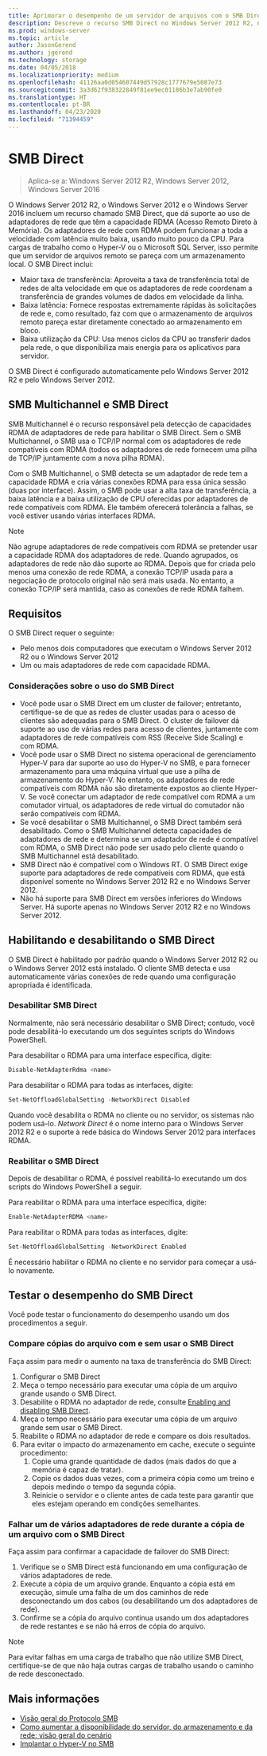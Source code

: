 ```yaml
---
title: Aprimorar o desempenho de um servidor de arquivos com o SMB Direct
description: Descreve o recurso SMB Direct no Windows Server 2012 R2, no Windows Server 2012 e no Windows Server 2016.
ms.prod: windows-server
ms.topic: article
author: JasonGerend
ms.author: jgerend
ms.technology: storage
ms.date: 04/05/2018
ms.localizationpriority: medium
ms.openlocfilehash: 41126aa0d054607449d57928c1777679e5087e73
ms.sourcegitcommit: 3a3d62f938322849f81ee9ec01186b3e7ab90fe0
ms.translationtype: HT
ms.contentlocale: pt-BR
ms.lasthandoff: 04/23/2020
ms.locfileid: "71394459"
---
```

# <a name="smb-direct"></a>SMB Direct

>Aplica-se a: Windows Server 2012 R2, Windows Server 2012, Windows Server 2016

O Windows Server 2012 R2, o Windows Server 2012 e o Windows Server 2016 incluem um recurso chamado SMB Direct, que dá suporte ao uso de adaptadores de rede que têm a capacidade RDMA (Acesso Remoto Direto à Memória). Os adaptadores de rede com RDMA podem funcionar a toda a velocidade com latência muito baixa, usando muito pouco da CPU. Para cargas de trabalho como o Hyper-V ou o Microsoft SQL Server, isso permite que um servidor de arquivos remoto se pareça com um armazenamento local. O SMB Direct inclui:

- Maior taxa de transferência: Aproveita a taxa de transferência total de redes de alta velocidade em que os adaptadores de rede coordenam a transferência de grandes volumes de dados em velocidade da linha.
- Baixa latência: Fornece respostas extremamente rápidas às solicitações de rede e, como resultado, faz com que o armazenamento de arquivos remoto pareça estar diretamente conectado ao armazenamento em bloco.
- Baixa utilização da CPU: Usa menos ciclos da CPU ao transferir dados pela rede, o que disponibiliza mais energia para os aplicativos para servidor.

O SMB Direct é configurado automaticamente pelo Windows Server 2012 R2 e pelo Windows Server 2012.

## <a name="smb-multichannel-and-smb-direct"></a>SMB Multichannel e SMB Direct

SMB Multichannel é o recurso responsável pela detecção de capacidades RDMA de adaptadores de rede para habilitar o SMB Direct. Sem o SMB Multichannel, o SMB usa o TCP/IP normal com os adaptadores de rede compatíveis com RDMA (todos os adaptadores de rede fornecem uma pilha de TCP/IP juntamente com a nova pilha RDMA).

Com o SMB Multichannel, o SMB detecta se um adaptador de rede tem a capacidade RDMA e cria várias conexões RDMA para essa única sessão (duas por interface). Assim, o SMB pode usar a alta taxa de transferência, a baixa latência e a baixa utilização de CPU oferecidas por adaptadores de rede compatíveis com RDMA. Ele também oferecerá tolerância a falhas, se você estiver usando várias interfaces RDMA.

>[!NOTE]
>Não agrupe adaptadores de rede compatíveis com RDMA se pretender usar a capacidade RDMA dos adaptadores de rede. Quando agrupados, os adaptadores de rede não dão suporte ao RDMA.
>Depois que for criada pelo menos uma conexão de rede RDMA, a conexão TCP/IP usada para a negociação de protocolo original não será mais usada. No entanto, a conexão TCP/IP será mantida, caso as conexões de rede RDMA falhem.

## <a name="requirements"></a>Requisitos

O SMB Direct requer o seguinte:

- Pelo menos dois computadores que executam o Windows Server 2012 R2 ou o Windows Server 2012
- Um ou mais adaptadores de rede com capacidade RDMA.

### <a name="considerations-when-using-smb-direct"></a>Considerações sobre o uso do SMB Direct

- Você pode usar o SMB Direct em um cluster de failover; entretanto, certifique-se de que as redes de cluster usadas para o acesso de clientes são adequadas para o SMB Direct. O cluster de failover dá suporte ao uso de várias redes para acesso de clientes, juntamente com adaptadores de rede compatíveis com RSS (Receive Side Scaling) e com RDMA.
- Você pode usar o SMB Direct no sistema operacional de gerenciamento Hyper-V para dar suporte ao uso do Hyper-V no SMB, e para fornecer armazenamento para uma máquina virtual que use a pilha de armazenamento do Hyper-V. No entanto, os adaptadores de rede compatíveis com RDMA não são diretamente expostos ao cliente Hyper-V. Se você conectar um adaptador de rede compatível com RDMA a um comutador virtual, os adaptadores de rede virtual do comutador não serão compatíveis com RDMA.
- Se você desabilitar o SMB Multichannel, o SMB Direct também será desabilitado. Como o SMB Multichannel detecta capacidades de adaptadores de rede e determina se um adaptador de rede é compatível com RDMA, o SMB Direct não pode ser usado pelo cliente quando o SMB Multichannel está desabilitado.
- SMB Direct não é compatível com o Windows RT. O SMB Direct exige suporte para adaptadores de rede compatíveis com RDMA, que está disponível somente no Windows Server 2012 R2 e no Windows Server 2012.
- Não há suporte para SMB Direct em versões inferiores do Windows Server. Há suporte apenas no Windows Server 2012 R2 e no Windows Server 2012.

## <a name="enabling-and-disabling-smb-direct"></a>Habilitando e desabilitando o SMB Direct

O SMB Direct é habilitado por padrão quando o Windows Server 2012 R2 ou o Windows Server 2012 está instalado. O cliente SMB detecta e usa automaticamente várias conexões de rede quando uma configuração apropriada é identificada.

### <a name="disable-smb-direct"></a>Desabilitar SMB Direct

Normalmente, não será necessário desabilitar o SMB Direct; contudo, você pode desabilitá-lo executando um dos seguintes scripts do Windows PowerShell.

Para desabilitar o RDMA para uma interface específica, digite:

```PowerShell
Disable-NetAdapterRdma <name>
```

Para desabilitar o RDMA para todas as interfaces, digite:

```PowerShell
Set-NetOffloadGlobalSetting -NetworkDirect Disabled
```

Quando você desabilita o RDMA no cliente ou no servidor, os sistemas não podem usá-lo. *Network Direct* é o nome interno para o Windows Server 2012 R2 e o suporte à rede básica do Windows Server 2012 para interfaces RDMA.

### <a name="re-enable-smb-direct"></a>Reabilitar o SMB Direct

Depois de desabilitar o RDMA, é possível reabilitá-lo executando um dos scripts do Windows PowerShell a seguir.

Para reabilitar o RDMA para uma interface específica, digite:

```PowerShell
Enable-NetAdapterRDMA <name>
```

Para reabilitar o RDMA para todas as interfaces, digite:

```PowerShell
Set-NetOffloadGlobalSetting -NetworkDirect Enabled
```

É necessário habilitar o RDMA no cliente e no servidor para começar a usá-lo novamente.

## <a name="test-performance-of-smb-direct"></a>Testar o desempenho do SMB Direct

Você pode testar o funcionamento do desempenho usando um dos procedimentos a seguir.

### <a name="compare-a-file-copy-with-and-without-using-smb-direct"></a>Compare cópias do arquivo com e sem usar o SMB Direct

Faça assim para medir o aumento na taxa de transferência do SMB Direct:

1. Configurar o SMB Direct
2. Meça o tempo necessário para executar uma cópia de um arquivo grande usando o SMB Direct.
3. Desabilite o RDMA no adaptador de rede, consulte [Enabling and disabling SMB Direct](#enabling-and-disabling-smb-direct).
4. Meça o tempo necessário para executar uma cópia de um arquivo grande sem usar o SMB Direct.
5. Reabilite o RDMA no adaptador de rede e compare os dois resultados.
6. Para evitar o impacto do armazenamento em cache, execute o seguinte procedimento:
    1. Copie uma grande quantidade de dados (mais dados do que a memória é capaz de tratar).
    2. Copie os dados duas vezes, com a primeira cópia como um treino e depois medindo o tempo da segunda cópia.
    3. Reinicie o servidor e o cliente antes de cada teste para garantir que eles estejam operando em condições semelhantes.

### <a name="fail-one-of-multiple-network-adapters-during-a-file-copy-with-smb-direct"></a>Falhar um de vários adaptadores de rede durante a cópia de um arquivo com o SMB Direct

Faça assim para confirmar a capacidade de failover do SMB Direct:

1. Verifique se o SMB Direct está funcionando em uma configuração de vários adaptadores de rede.
2. Execute a cópia de um arquivo grande. Enquanto a cópia está em execução, simule uma falha de um dos caminhos de rede desconectando um dos cabos (ou desabilitando um dos adaptadores de rede).
3. Confirme se a cópia do arquivo continua usando um dos adaptadores de rede restantes e se não há erros de cópia do arquivo.

>[!NOTE]
>Para evitar falhas em uma carga de trabalho que não utilize SMB Direct, certifique-se de que não haja outras cargas de trabalho usando o caminho de rede desconectado.

## <a name="more-information"></a>Mais informações

- [Visão geral do Protocolo SMB](file-server-smb-overview.md)
- [Como aumentar a disponibilidade do servidor, do armazenamento e da rede: visão geral do cenário](<https://docs.microsoft.com/previous-versions/windows/it-pro/windows-server-2012-r2-and-2012/hh831437(v%3dws.11)>)
- [Implantar o Hyper-V no SMB](<https://docs.microsoft.com/previous-versions/windows/it-pro/windows-server-2012-r2-and-2012/jj134187(v%3dws.11)>)
